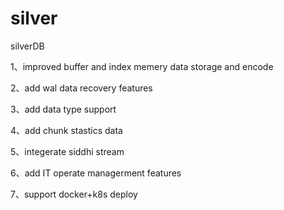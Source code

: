 # silver
silverDB 

1、improved buffer and index memery data storage and encode 

2、add wal data recovery features 

3、add data type support  

4、add chunk stastics data 

5、integerate siddhi stream  

6、add IT operate managerment features 

7、support docker+k8s deploy 
